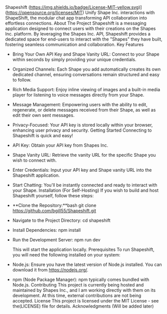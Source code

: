 Shapeshift
(https://img.shields.io/badge/License-MIT-yellow.svg)](https://opensource.org/licenses/MIT)
Unify Shape Inc. interactions with ShapeShift, the modular chat app transforming API collaboration into effortless connections.
About The Project
Shapeshift is a messaging application designed to connect users with their creations on the Shapes Inc. platform. By leveraging the Shapes Inc. API, Shapeshift provides a dedicated space for end-users to interact with the "Shapes" they have built, fostering seamless communication and collaboration.
Key Features
 * Bring Your Own API Key and Shape Vanity URL: Connect to your Shape within seconds by simply providing your unique credentials.
 * Organized Channels: Each Shape you add automatically creates its own dedicated channel, ensuring conversations remain structured and easy to follow.
 * Rich Media Support: Enjoy inline viewing of images and a built-in media player for listening to voice messages directly from your Shape.
 * Message Management: Empowering users with the ability to edit, regenerate, or delete messages received from their Shape, as well as edit their own sent messages.
 * Privacy-Focused: Your API key is stored locally within your browser, enhancing user privacy and security.
Getting Started
Connecting to Shapeshift is quick and easy!
 * API Key: Obtain your API key from Shapes Inc.
 * Shape Vanity URL: Retrieve the vanity URL for the specific Shape you wish to connect with.
 * Enter Credentials: Input your API key and Shape vanity URL into the Shapeshift application.
 * Start Chatting: You'll be instantly connected and ready to interact with your Shape.
Installation (For Self-Hosting)
If you wish to build and host Shapeshift yourself, follow these steps:
 * **Clone the Repository:**bash
   git clone https://github.com/bgill55/Shapeshift.git

 * Navigate to the Project Directory:
   cd shapeshift

 * Install Dependencies:
   npm install

 * Run the Development Server:
   npm run dev

   This will start the application locally.
Prerequisites
To run Shapeshift, you will need the following installed on your system:
 * Node.js: Ensure you have the latest version of Node.js installed. You can download it from https://nodejs.org/.
 * npm (Node Package Manager): npm typically comes bundled with Node.js.
Contributing
This project is currently being hosted and maintained by Shapes Inc., and I am working directly with them on its development. At this time, external contributions are not being accepted.
License
This project is licensed under the MIT License - see the(LICENSE) file for details.
Acknowledgments
(Will be added later)
